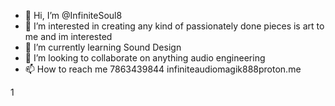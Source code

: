 - 👋 Hi, I’m @InfiniteSoul8
- 👀 I’m interested in creating any kind of passionately done pieces is art to me and im interested 
- 🌱 I’m currently learning Sound Design  
- 💞️ I’m looking to collaborate on anything audio engineering 
- 📫 How to reach me 7863439844 infiniteaudiomagik888proton.me

<!---
InfiniteSoul8/InfiniteSoul8 is a ✨ special ✨ repository because its `README.md` (this file) appears on your GitHub profile.
You can click the Preview link to take a look at your changes.
--->1

